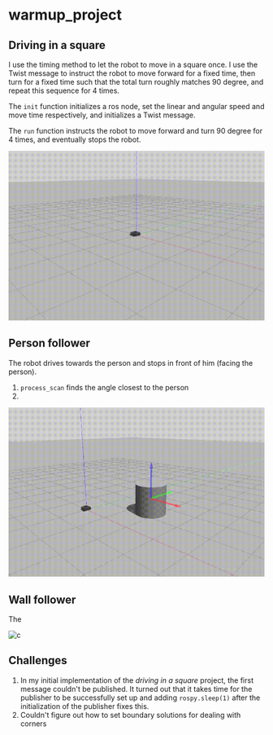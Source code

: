 # warmup_project

## Driving in a square 
I use the timing method to let the robot to move in a square once. I use the Twist message to instruct the robot to move forward for a fixed time, then turn for a fixed time such that the total turn roughly matches 90 degree, and repeat this sequence for 4 times.  

The ```init``` function initializes a ros node, set the linear and angular speed and move time respectively, and initializes a Twist message.

The ```run``` function instructs the robot to move forward and turn 90 degree for 4 times, and eventually stops the robot.

![a](gif/drive_square.gif)

## Person follower
The robot drives towards the person and stops in front of him (facing the person).

1. `process_scan` finds the angle closest to the person
2.

![b](gif/person_follower.gif)

## Wall follower
The 

![c](gif/wall_follower.gif)


## Challenges
1. In my initial implementation of the *driving in a square* project, the first message couldn't be published. It turned out that it takes time for the publisher to be successfully set up and adding `rospy.sleep(1)` after the initialization of the publisher fixes this. 
2. Couldn't figure out how to set boundary solutions for dealing with corners